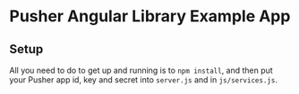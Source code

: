 # Pusher Angular Library Example App

## Setup

All you need to do to get up and running is to `npm install`, and then put your Pusher app id, key and secret into `server.js` and in `js/services.js`.